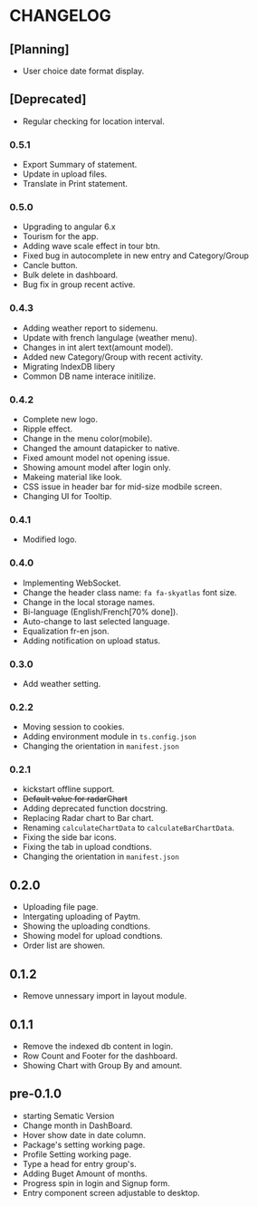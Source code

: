 # CHANGELOG

## [Planning]
- User choice date format display.

## [Deprecated]
- Regular checking for location interval.

### 0.5.1
- Export Summary of statement.
- Update in upload files.
- Translate in Print statement.

### 0.5.0
- Upgrading to angular 6.x
- Tourism for the app.
- Adding wave scale effect in tour btn.
- Fixed bug in autocomplete in new entry and Category/Group
- Cancle button.
- Bulk delete in dashboard.
- Bug fix in group recent active.

### 0.4.3
- Adding weather report to sidemenu.
- Update with french langulage (weather menu).
- Changes in int alert text(amount model).
- Added new Category/Group with recent activity.
- Migrating IndexDB libery
- Common DB name interace initilize.

### 0.4.2
- Complete new logo.
- Ripple effect.
- Change in the menu color(mobile).
- Changed the amount datapicker to native.
- Fixed amount model not opening issue.
- Showing amount model after login only.
- Makeing material like look.
- CSS issue in header bar for mid-size modbile screen.
- Changing UI for Tooltip.

### 0.4.1
- Modified logo.

### 0.4.0
- Implementing WebSocket.
- Change the header class name: `fa fa-skyatlas` font size.
- Change in the local storage names.
- Bi-language (English/French[70% done]).
- Auto-change to last selected language.
- Equalization fr-en json.
- Adding notification on upload status.


### 0.3.0
- Add weather setting.

### 0.2.2
- Moving session to cookies.
- Adding environment module in `ts.config.json`
- Changing the orientation in `manifest.json`

### 0.2.1
- kickstart offline support.
- ~~Default value for radarChart~~
- Adding deprecated function docstring.
- Replacing Radar chart to Bar chart.
- Renaming `calculateChartData` to `calculateBarChartData`.
- Fixing the side bar icons.
- Fixing the tab in upload condtions.
- Changing the orientation in `manifest.json`

## 0.2.0
- Uploading file page.
- Intergating uploading of Paytm.
- Showing the uploading condtions.
- Showing model for upload condtions.
- Order list are showen.

## 0.1.2
- Remove unnessary import in layout module.

## 0.1.1
- Remove the indexed db content in login.
- Row Count and Footer for the dashboard.
- Showing Chart with Group By and amount.

## pre-0.1.0
- starting Sematic Version
- Change month in DashBoard.
- Hover show date in date column.
- Package's setting working page.
- Profile Setting working page.
- Type a head for entry group's.
- Adding Buget Amount of months.
- Progress spin in login and Signup form.
- Entry component screen adjustable to desktop.